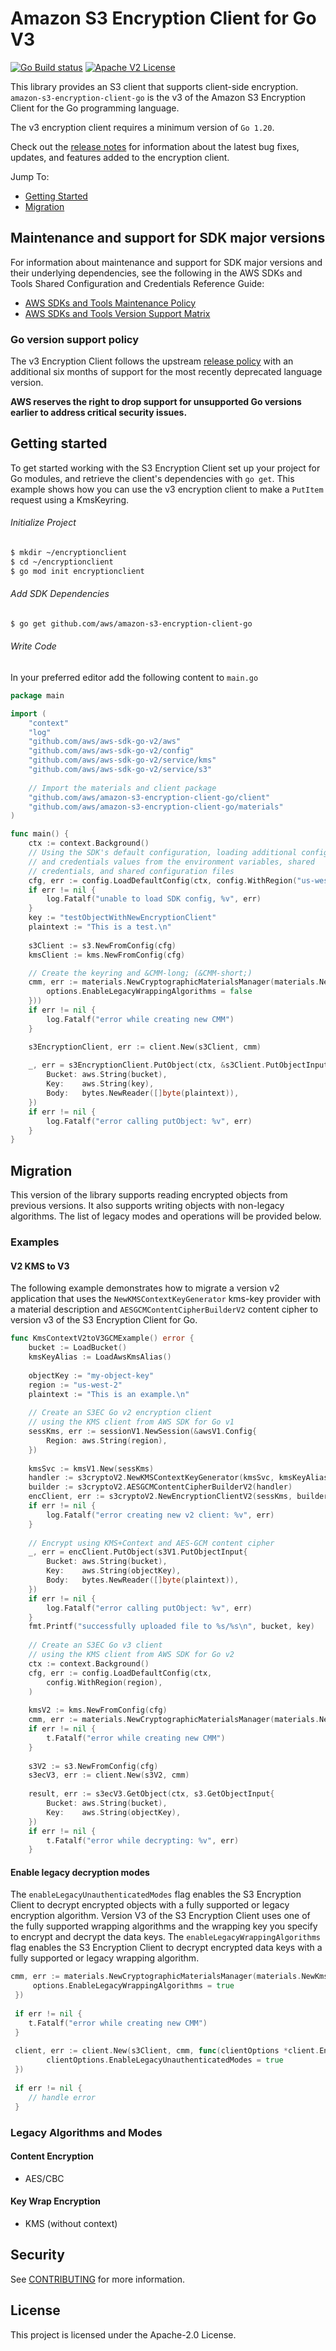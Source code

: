 # Amazon S3 Encryption Client for Go V3

[![Go Build status](https://github.com/aws/amazon-s3-encryption-client-go/actions/workflows/go-test.yml/badge.svg?branch=main)](https://github.com/aws/amazon-s3-encryption-client-go/actions/workflows/go-test.yml)  [![Apache V2 License](https://img.shields.io/badge/license-Apache%20V2-blue.svg)](https://github.com/aws/amazon-s3-encryption-client-go/blob/main/LICENSE)

This library provides an S3 client that supports client-side encryption.
`amazon-s3-encryption-client-go` is the v3 of the Amazon S3 Encryption Client for the Go programming language.

The v3 encryption client requires a minimum version of `Go 1.20`.

Check out the [release notes](https://github.com/aws/amazon-s3-encryption-client-go/blob/main/CHANGELOG.md) for information about the latest bug
fixes, updates, and features added to the encryption client.

Jump To:
* [Getting Started](#getting-started)
* [Migration](#migration)

## Maintenance and support for SDK major versions

For information about maintenance and support for SDK major versions and their underlying dependencies, see the
following in the AWS SDKs and Tools Shared Configuration and Credentials Reference Guide:

* [AWS SDKs and Tools Maintenance Policy](https://docs.aws.amazon.com/credref/latest/refdocs/maint-policy.html)
* [AWS SDKs and Tools Version Support Matrix](https://docs.aws.amazon.com/credref/latest/refdocs/version-support-matrix.html)

### Go version support policy

The v3 Encryption Client follows the upstream [release policy](https://go.dev/doc/devel/release#policy)
with an additional six months of support for the most recently deprecated
language version.

**AWS reserves the right to drop support for unsupported Go versions earlier to
address critical security issues.**

## Getting started
To get started working with the S3 Encryption Client set up your project for Go modules, and retrieve the client's dependencies with `go get`.
This example shows how you can use the v3 encryption client to make a `PutItem` request using a KmsKeyring.

###### Initialize Project
```sh
$ mkdir ~/encryptionclient
$ cd ~/encryptionclient
$ go mod init encryptionclient
```
###### Add SDK Dependencies
```sh
$ go get github.com/aws/amazon-s3-encryption-client-go
```

###### Write Code
In your preferred editor add the following content to `main.go`

```go
package main

import (
	"context"
	"log"
	"github.com/aws/aws-sdk-go-v2/aws"
	"github.com/aws/aws-sdk-go-v2/config"
	"github.com/aws/aws-sdk-go-v2/service/kms"
	"github.com/aws/aws-sdk-go-v2/service/s3"
	
	// Import the materials and client package 
	"github.com/aws/amazon-s3-encryption-client-go/client"
	"github.com/aws/amazon-s3-encryption-client-go/materials"
)

func main() {
	ctx := context.Background()
    // Using the SDK's default configuration, loading additional config
    // and credentials values from the environment variables, shared
    // credentials, and shared configuration files
    cfg, err := config.LoadDefaultConfig(ctx, config.WithRegion("us-west-2"))
    if err != nil {
        log.Fatalf("unable to load SDK config, %v", err)
    }
	key := "testObjectWithNewEncryptionClient"
	plaintext := "This is a test.\n"
	
	s3Client := s3.NewFromConfig(cfg)
	kmsClient := kms.NewFromConfig(cfg)

	// Create the keyring and &CMM-long; (&CMM-short;)
	cmm, err := materials.NewCryptographicMaterialsManager(materials.NewKmsKeyring(kmsClient, kmsKeyArn, func(options *materials.KeyringOptions) {
		options.EnableLegacyWrappingAlgorithms = false
	}))
	if err != nil {
		log.Fatalf("error while creating new CMM")
	}

	s3EncryptionClient, err := client.New(s3Client, cmm)
	
	_, err = s3EncryptionClient.PutObject(ctx, &s3Client.PutObjectInput{
		Bucket: aws.String(bucket),
		Key:    aws.String(key),
		Body:   bytes.NewReader([]byte(plaintext)),
	})
	if err != nil {
		log.Fatalf("error calling putObject: %v", err)
	}
}
```

## Migration

This version of the library supports reading encrypted objects from previous versions.
It also supports writing objects with non-legacy algorithms.
The list of legacy modes and operations will be provided below.

### Examples
#### V2 KMS to V3

The following example demonstrates how to migrate a version v2 application that uses
the `NewKMSContextKeyGenerator` kms-key provider with a material
description and `AESGCMContentCipherBuilderV2` content cipher to
version v3 of the S3 Encryption Client for Go.

```go
func KmsContextV2toV3GCMExample() error {
 	bucket := LoadBucket()
 	kmsKeyAlias := LoadAwsKmsAlias()
 
 	objectKey := "my-object-key"
 	region := "us-west-2"
 	plaintext := "This is an example.\n"
 
 	// Create an S3EC Go v2 encryption client
 	// using the KMS client from AWS SDK for Go v1
	sessKms, err := sessionV1.NewSession(&awsV1.Config{
        Region: aws.String(region),
    })
 
 	kmsSvc := kmsV1.New(sessKms)
 	handler := s3cryptoV2.NewKMSContextKeyGenerator(kmsSvc, kmsKeyAlias, s3cryptoV2.MaterialDescription{})
 	builder := s3cryptoV2.AESGCMContentCipherBuilderV2(handler)
 	encClient, err := s3cryptoV2.NewEncryptionClientV2(sessKms, builder)
 	if err != nil {
 		log.Fatalf("error creating new v2 client: %v", err)
 	}
 
 	// Encrypt using KMS+Context and AES-GCM content cipher
 	_, err = encClient.PutObject(s3V1.PutObjectInput{
 		Bucket: aws.String(bucket),
 		Key:    aws.String(objectKey),
 		Body:   bytes.NewReader([]byte(plaintext)),
 	})
 	if err != nil {
 		log.Fatalf("error calling putObject: %v", err)
 	}
 	fmt.Printf("successfully uploaded file to %s/%s\n", bucket, key)
 
 	// Create an S3EC Go v3 client
 	// using the KMS client from AWS SDK for Go v2
 	ctx := context.Background()
 	cfg, err := config.LoadDefaultConfig(ctx,
 		config.WithRegion(region),
 	)
 
 	kmsV2 := kms.NewFromConfig(cfg)
 	cmm, err := materials.NewCryptographicMaterialsManager(materials.NewKmsKeyring(kmsV2, kmsKeyAlias))
 	if err != nil {
 		t.Fatalf("error while creating new CMM")
 	}
 
 	s3V2 := s3.NewFromConfig(cfg)
 	s3ecV3, err := client.New(s3V2, cmm)
 
 	result, err := s3ecV3.GetObject(ctx, s3.GetObjectInput{
 		Bucket: aws.String(bucket),
 		Key:    aws.String(objectKey),
 	})
 	if err != nil {
 		t.Fatalf("error while decrypting: %v", err)
 	}
```

#### Enable legacy decryption modes
The `enableLegacyUnauthenticatedModes` flag enables the S3 Encryption Client to decrypt
encrypted objects with a fully supported or legacy encryption algorithm.
Version V3 of the S3 Encryption Client uses one of the fully supported wrapping algorithms and the
wrapping key you specify to encrypt and decrypt the data keys. The
`enableLegacyWrappingAlgorithms` flag enables the S3 Encryption Client to decrypt
encrypted data keys with a fully supported or legacy wrapping algorithm.

```go
cmm, err := materials.NewCryptographicMaterialsManager(materials.NewKmsKeyring(kmsClient, kmsKeyArn, func(options *materials.KeyringOptions) {
     options.EnableLegacyWrappingAlgorithms = true
 })
 
 if err != nil {
 	t.Fatalf("error while creating new CMM")
 }
 
 client, err := client.New(s3Client, cmm, func(clientOptions *client.EncryptionClientOptions) {
 		clientOptions.EnableLegacyUnauthenticatedModes = true
 })
 
 if err != nil {
 	// handle error
 }
```

### Legacy Algorithms and Modes
#### Content Encryption
* AES/CBC
#### Key Wrap Encryption
* KMS (without context)

## Security

See [CONTRIBUTING](CONTRIBUTING.md#security-issue-notifications) for more information.

## License

This project is licensed under the Apache-2.0 License.
